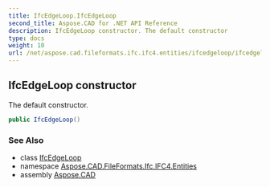 ```yaml
---
title: IfcEdgeLoop.IfcEdgeLoop
second_title: Aspose.CAD for .NET API Reference
description: IfcEdgeLoop constructor. The default constructor
type: docs
weight: 10
url: /net/aspose.cad.fileformats.ifc.ifc4.entities/ifcedgeloop/ifcedgeloop/
---
```

## IfcEdgeLoop constructor

The default constructor.

```csharp
public IfcEdgeLoop()
```

### See Also

* class [IfcEdgeLoop](../)
* namespace [Aspose.CAD.FileFormats.Ifc.IFC4.Entities](../../ifcedgeloop/)
* assembly [Aspose.CAD](../../../)


